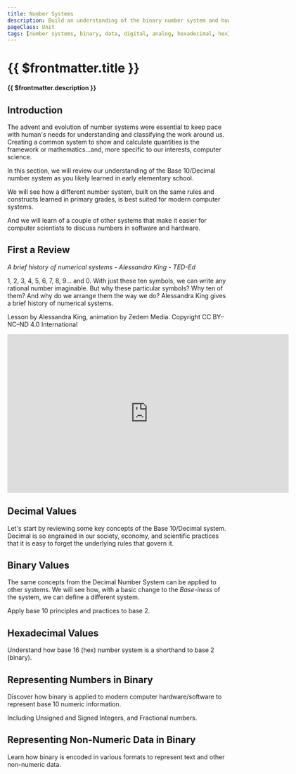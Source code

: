 ```yaml
---
title: Number Systems
description: Build an understanding of the binary number system and how modern computers use binary to represent digital and analog data
pageClass: Unit
tags: [number systems, binary, data, digital, analog, hexadecimal, hex]
---
```


# {{ $frontmatter.title }}
**{{ $frontmatter.description }}**

## Introduction

The advent and evolution of number systems were essential to keep pace with human's needs for understanding and classifying the work around us. Creating a common system to show and calculate quantities is the framework or mathematics...and, more specific to our interests, computer science.

In this section, we will review our understanding of the Base 10/Decimal number system as you likely learned in early elementary school.

We will see how a different number system, built on the same rules and constructs learned in primary grades, is best suited for modern computer systems.

And we will learn of a couple of other systems that make it easier for computer scientists to discuss numbers in software and hardware.

## First a Review

*A brief history of numerical systems - Alessandra King - TED-Ed*
<p>1, 2, 3, 4, 5, 6, 7, 8, 9... and 0. With just these ten symbols, we can write any rational number imaginable. But why these particular symbols? Why ten of them? And why do we arrange them the way we do? Alessandra King gives a brief history of numerical systems.</p> <p>Lesson by Alessandra King, animation by Zedem Media. Copyright CC BY–NC–ND 4.0 International</p> 
<iframe width="640" height="360"  src="https://www.youtube.com/embed/cZH0YnFpjwU" title="YouTube video player" frameborder="0" allow="accelerometer; autoplay; clipboard-write; encrypted-media; gyroscope; picture-in-picture" allowfullscreen></iframe>  

## Decimal Values
Let's start by reviewing some key concepts of the Base 10/Decimal system. Decimal is so engrained in our society, economy, and scientific practices that it is easy to forget the underlying rules that govern it.


## Binary Values
The same concepts from the Decimal Number System can be applied to other systems. We will see how, with a basic change to the *Base-iness* of the system, we can define a different system.


Apply base 10 principles and practices to base 2.

## Hexadecimal Values
Understand how base 16 (hex) number system is a shorthand to base 2 (binary).

## Representing Numbers in Binary
Discover how binary is applied to modern computer hardware/software to represent base 10 numeric information.

Including Unsigned and Signed Integers, and Fractional numbers.

## Representing Non-Numeric Data in Binary
Learn how binary is encoded in various formats to represent text and other non-numeric data.